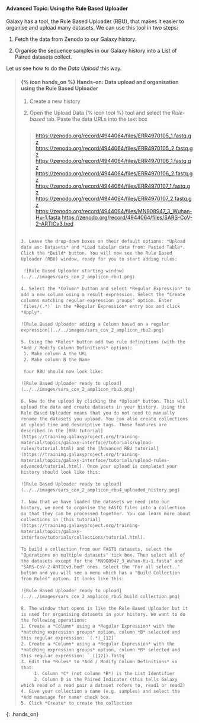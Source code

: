 #### Advanced Topic: Using the Rule Based Uploader

Galaxy has a tool, the Rule Based Uploader (RBU), that makes it easier to organise and upload many datasets. We can use this tool in two steps:

1. Fetch the data from Zenodo to our Galaxy history.

2. Organise the sequence samples in our Galaxy history into a List of Paired datasets collect.

Let us see how to do the *Data Upload* this way.

> #### {% icon hands_on %} Hands-on: Data upload and organisation using the Rule Based Uploader 
> 
> 1. Create a new history
> 2. Open the Upload Data {% icon tool %} tool and select the *Rule-based* tab. Paste the data URLs into the text box
>
>
>    ```
>>https://zenodo.org/record/4944064/files/ERR4970105_1.fastq.gz
>https://zenodo.org/record/4944064/files/ERR4970105_2.fastq.gz
>https://zenodo.org/record/4944064/files/ERR4970106_1.fastq.gz
>https://zenodo.org/record/4944064/files/ERR4970106_2.fastq.gz
>https://zenodo.org/record/4944064/files/ERR4970107_1.fastq.gz
>https://zenodo.org/record/4944064/files/ERR4970107_2.fastq.gz
>https://zenodo.org/record/4944064/files/MN908947_3_Wuhan-Hu-1.fasta
>https://zenodo.org/record/4944064/files/SARS-CoV-2-ARTICv3.bed
>    ```
>
> 3. Leave the drop-down boxes on their default options: *Upload data as: Datasets* and *Load tabular data from: Pasted Table*. Click the *Build* button. You will now see the Rule Based Uploader (RBU) window, ready for you to start adding rules:
>
>     ![Rule Based Uploader starting window](../../images/sars_cov_2_amplicon_rbu1.png)
>
> 4. Select the *Column* button and select *Regular Expression* to add a new column using a result expression. Select the "Create columns matching regular expression groups" option. Enter `files/(.*)` in the *Regular Expression* entry box and click *Apply*.
>
>    ![Rule Based Uploader adding a Column based on a regular expression](../../images/sars_cov_2_amplicon_rbu2.png)
>
> 5. Using the *Rules* button add two rule definitions (with the *Add / Modify Column Definitions* option):
>     1. Make column A the URL
>     2. Make column B the Name
>
>     Your RBU should now look like:
>
>    ![Rule Based Uploader ready to upload](../../images/sars_cov_2_amplicon_rbu3.png)
>
> 6. Now do the upload by clicking the *Upload* button. This will upload the data and create datasets in your history. Using the Rule Based Uploader means that you do not need to manually rename the datasets you upload. You can also create collections at upload time and descriptive tags. These features are described in the [RBU tutorial](https://training.galaxyproject.org/training-material/topics/galaxy-interface/tutorials/upload-rules/tutorial.html) and the [Advanced RBU tutorial](https://training.galaxyproject.org/training-material/topics/galaxy-interface/tutorials/upload-rules-advanced/tutorial.html). Once your upload is completed your history should look like this:
>
>    ![Rule Based Uploader ready to upload](../../images/sars_cov_2_amplicon_rbu4_uploaded_history.png)
>
> 7. Now that we have loaded the datasets we need into our history, we need to organise the FASTQ files into a collection so that they can be processed together. You can learn more about collections in [this tutorial](https://training.galaxyproject.org/training-material/topics/galaxy-interface/tutorials/collections/tutorial.html).
>    
>    To build a collection from our FASTQ datasets, select the "Operations on multiple datasets" tick box. Then select all of the datasets except for the "MN908947_3_Wuhan-Hu-1.fasta" and "SARS-CoV-2-ARTICv3.bed" ones. Select the "For all select.." button and you will see a menu which has a "Build Collection from Rules" option. It looks like this:
>
>    ![Rule Based Uploader ready to upload](../../images/sars_cov_2_amplicon_rbu5_build_collection.png)
>
>  8. The window that opens is like the Rule Based Uploader but it is used for organising datasets in your history. We want to do the following operations:
>    1. Create a *Column* using a *Regular Expression* with the *matching expression groups* option, column *B* selected and this regular expression: `(.*)_[12]`
>    2. Create a *Column* using a *Regular Expression* with the *matching expression groups* option, column *B* selected and this regular expression: `_([12]).fastq`
>    3. Edit the *Rules* to *Add / Modify Column Definitions* so that:
>         1. Column *C* (not column *B*) is the List Identifier
>         2. Column D is the Paired Indicator (this tells Galaxy which read of a read pair a dataset refers to, read1 or read2)
>    4. Give your collection a name (e.g. samples) and select the *Add nametage for name* check box.
>    5. Click *Create* to create the collection
{: .hands_on}
